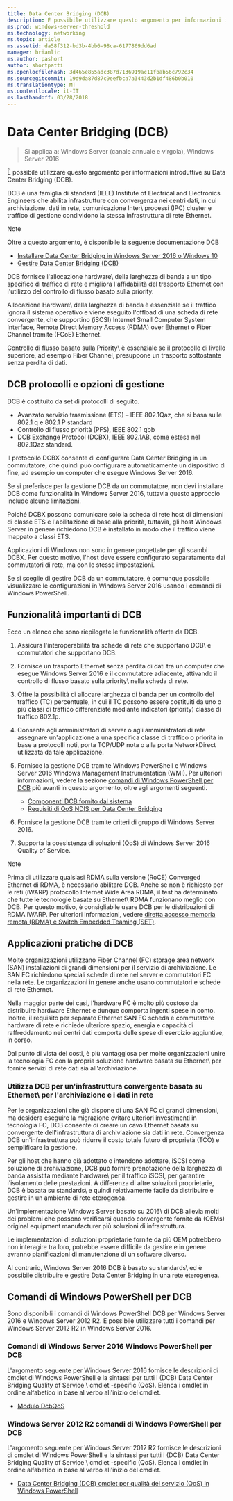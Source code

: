```yaml
---
title: Data Center Bridging (DCB)
description: È possibile utilizzare questo argomento per informazioni introduttive su Data Center Bridging in Windows Server 2016.
ms.prod: windows-server-threshold
ms.technology: networking
ms.topic: article
ms.assetid: da58f312-bd3b-4bb6-98ca-6177869dd6ad
manager: brianlic
ms.author: pashort
author: shortpatti
ms.openlocfilehash: 3d465e855adc387d7136919ac11fbab56c792c34
ms.sourcegitcommit: 19d9da87d87c9eefbca7a3443d2b1df486b0b010
ms.translationtype: MT
ms.contentlocale: it-IT
ms.lasthandoff: 03/28/2018
---
```

# <a name="data-center-bridging-dcb"></a>Data Center Bridging \(DCB\)

>Si applica a: Windows Server (canale annuale e virgola), Windows Server 2016

È possibile utilizzare questo argomento per informazioni introduttive su Data Center Bridging \(DCB\).

DCB è una famiglia di standard \(IEEE\) Institute of Electrical and Electronics Engineers che abilita infrastrutture con convergenza nei centri dati, in cui archiviazione, dati in rete, comunicazione Inter\ processi \(IPC\) cluster e traffico di gestione condividono la stessa infrastruttura di rete Ethernet.

>[!NOTE]
>Oltre a questo argomento, è disponibile la seguente documentazione DCB
>
>- [Installare Data Center Bridging in Windows Server 2016 o Windows 10](dcb-install.md)
>- [Gestire Data Center Bridging (DCB)](dcb-manage.md)

DCB fornisce l'allocazione hardware\ della larghezza di banda a un tipo specifico di traffico di rete e migliora l'affidabilità del trasporto Ethernet con l'utilizzo del controllo di flusso basato sulla priority\.

Allocazione Hardware\ della larghezza di banda è essenziale se il traffico ignora il sistema operativo e viene eseguito l'offload di una scheda di rete convergente, che supportino \(iSCSI\) Internet Small Computer System Interface, Remote Direct Memory Access \(RDMA\) over Ethernet o Fiber Channel tramite \(FCoE\) Ethernet.

Controllo di flusso basato sulla Priority\ è essenziale se il protocollo di livello superiore, ad esempio Fiber Channel, presuppone un trasporto sottostante senza perdita di dati.

## <a name="dcb-protocols-and-management-options"></a>DCB protocolli e opzioni di gestione

DCB è costituito da set di protocolli di seguito. 

- Avanzato servizio trasmissione \(ETS\) – IEEE 802.1Qaz, che si basa sulle 802.1 q e 802.1 P standard
- Controllo di flusso priorità \(PFS\), IEEE 802.1 qbb 
- DCB Exchange Protocol \(DCBX\), IEEE 802.1AB, come estesa nel 802.1Qaz standard.

Il protocollo DCBX consente di configurare Data Center Bridging in un commutatore, che quindi può configurare automaticamente un dispositivo di fine, ad esempio un computer che esegue Windows Server 2016.

Se si preferisce per la gestione DCB da un commutatore, non devi installare DCB come funzionalità in Windows Server 2016, tuttavia questo approccio include alcune limitazioni.

Poiché DCBX possono comunicare solo la scheda di rete host di dimensioni di classe ETS e l'abilitazione di base alla priorità, tuttavia, gli host Windows Server in genere richiedono DCB è installato in modo che il traffico viene mappato a classi ETS.

Applicazioni di Windows non sono in genere progettate per gli scambi DCBX. Per questo motivo, l'host deve essere configurato separatamente dai commutatori di rete, ma con le stesse impostazioni.

Se si sceglie di gestire DCB da un commutatore, è comunque possibile visualizzare le configurazioni in Windows Server 2016 usando i comandi di Windows PowerShell.

##  <a name="important-dcb-functionality"></a>Funzionalità importanti di DCB

Ecco un elenco che sono riepilogate le funzionalità offerte da DCB.

1. Assicura l'interoperabilità tra schede di rete che supportano DCB\ e commutatori che supportano DCB\.

2. Fornisce un trasporto Ethernet senza perdita di dati tra un computer che esegue Windows Server 2016 e il commutatore adiacente, attivando il controllo di flusso basato sulla priority\ nella scheda di rete.

3. Offre la possibilità di allocare larghezza di banda per un controllo del traffico \(TC\) percentuale, in cui il TC possono essere costituiti da uno o più classi di traffico differenziate mediante indicatori \(priority\) classe di traffico 802.1p.

4. Consente agli amministratori di server o agli amministratori di rete assegnare un'applicazione a una specifica classe di traffico o priorità in base a protocolli noti, porta TCP/UDP nota o alla porta NetworkDirect utilizzata da tale applicazione.

5. Fornisce la gestione DCB tramite Windows PowerShell e Windows Server 2016 Windows Management Instrumentation \(WMI\). Per ulteriori informazioni, vedere la sezione [comandi di Windows PowerShell per DCB](#bkmk_wps) più avanti in questo argomento, oltre agli argomenti seguenti.
    - [Componenti DCB fornito dal sistema](https://msdn.microsoft.com/windows/hardware/drivers/network/system-provided-dcb-components)
    - [Requisiti di QoS NDIS per Data Center Bridging](https://msdn.microsoft.com/windows/hardware/drivers/network/ndis-qos-requirements-for-data-center-bridging)

6. Fornisce la gestione DCB tramite criteri di gruppo di Windows Server 2016.

7. Supporta la coesistenza di soluzioni \(QoS\) di Windows Server 2016 Quality of Service.

>[!NOTE]
>Prima di utilizzare qualsiasi RDMA sulla versione \(RoCE\) Converged Ethernet di RDMA, è necessario abilitare DCB. Anche se non è richiesto per le reti \(iWARP\) protocollo Internet Wide Area RDMA, il test ha determinato che tutte le tecnologie basate su Ethernet\ RDMA funzionano meglio con DCB. Per questo motivo, è consigliabile usare DCB per le distribuzioni di RDMA iWARP. Per ulteriori informazioni, vedere [diretta accesso memoria remota (RDMA) e Switch Embedded Teaming (SET)](../../../virtualization/hyper-v-virtual-switch/RDMA-and-Switch-Embedded-Teaming.md).

##  <a name="practical-applications-of-dcb"></a>Applicazioni pratiche di DCB

Molte organizzazioni utilizzano Fiber Channel \(FC\) storage area network \(SAN\) installazioni di grandi dimensioni per il servizio di archiviazione. Le SAN FC richiedono speciali schede di rete nel server e commutatori FC nella rete. Le organizzazioni in genere anche usano commutatori e schede di rete Ethernet.

Nella maggior parte dei casi, l'hardware FC è molto più costoso da distribuire hardware Ethernet e dunque comporta ingenti spese in conto. Inoltre, il requisito per separato Ethernet SAN FC scheda e commutatore hardware di rete e richiede ulteriore spazio, energia e capacità di raffreddamento nei centri dati comporta delle spese di esercizio aggiuntive, in corso.

Dal punto di vista dei costi, è più vantaggiosa per molte organizzazioni unire la tecnologia FC con la propria soluzione hardware basata su Ethernet\ per fornire servizi di rete dati sia all'archiviazione.

### <a name="using-dcb-for-an-ethernet-based-converged-fabric-for-storage-and-data-networking"></a>Utilizza DCB per un'infrastruttura convergente basata su Ethernet\ per l'archiviazione e i dati in rete

Per le organizzazioni che già dispone di una SAN FC di grandi dimensioni, ma desidera eseguire la migrazione evitare ulteriori investimenti in tecnologia FC, DCB consente di creare un cavo Ethernet basata su convergente dell'infrastruttura di archiviazione sia dati in rete. Convergenza DCB un'infrastruttura può ridurre il costo totale futuro di proprietà \(TCO\) e semplificare la gestione.

Per gli host che hanno già adottato o intendono adottare, iSCSI come soluzione di archiviazione, DCB può fornire prenotazione della larghezza di banda assistita mediante hardware\ per il traffico iSCSI, per garantire l'isolamento delle prestazioni. A differenza di altre soluzioni proprietarie, DCB è basata su standards\ e quindi relativamente facile da distribuire e gestire in un ambiente di rete eterogenea.

Un'implementazione Windows Server basato su 2016\ di DCB allevia molti dei problemi che possono verificarsi quando convergente fornite da \(OEMs\) original equipment manufacturer più soluzioni di infrastruttura.

Le implementazioni di soluzioni proprietarie fornite da più OEM potrebbero non interagire tra loro, potrebbe essere difficile da gestire e in genere avranno pianificazioni di manutenzione di un software diverso. 

Al contrario, Windows Server 2016 DCB è basato su standards\ ed è possibile distribuire e gestire Data Center Bridging in una rete eterogenea.

## <a name="bkmk_wps"></a>Comandi di Windows PowerShell per DCB

Sono disponibili i comandi di Windows PowerShell DCB per Windows Server 2016 e Windows Server 2012 R2. È possibile utilizzare tutti i comandi per Windows Server 2012 R2 in Windows Server 2016.

### <a name="windows-server-2016-windows-powershell-commands-for-dcb"></a>Comandi di Windows Server 2016 Windows PowerShell per DCB

L'argomento seguente per Windows Server 2016 fornisce le descrizioni di cmdlet di Windows PowerShell e la sintassi per tutti i \(DCB\) Data Center Bridging Quality of Service \ cmdlet \-specific (QoS\). Elenca i cmdlet in ordine alfabetico in base al verbo all'inizio del cmdlet.

- [Modulo DcbQoS](https://technet.microsoft.com/itpro/powershell/windows/dcbqos/dcbqos)

### <a name="windows-server-2012-r2-windows-powershell-commands-for-dcb"></a>Windows Server 2012 R2 comandi di Windows PowerShell per DCB

L'argomento seguente per Windows Server 2012 R2 fornisce le descrizioni di cmdlet di Windows PowerShell e la sintassi per tutti i \(DCB\) Data Center Bridging Quality of Service \ cmdlet \-specific (QoS\). Elenca i cmdlet in ordine alfabetico in base al verbo all'inizio del cmdlet.

- [Data Center Bridging (DCB) cmdlet per qualità del servizio (QoS) in Windows PowerShell](https://technet.microsoft.com/library/hh967440.aspx)
